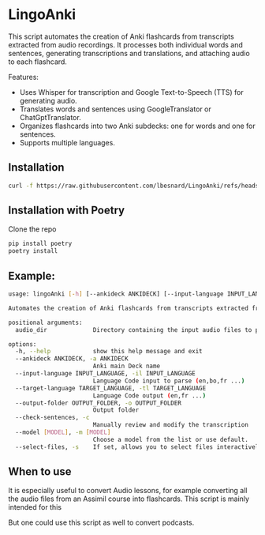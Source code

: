 # LingoAnki

This script automates the creation of Anki flashcards from transcripts extracted from audio recordings. It processes
both individual words and sentences, generating transcriptions and translations, and attaching audio to each flashcard.

Features:
- Uses Whisper for transcription and Google Text-to-Speech (TTS) for generating audio.
- Translates words and sentences using GoogleTranslator or ChatGptTranslator.
- Organizes flashcards into two Anki subdecks: one for words and one for sentences.
- Supports multiple languages.

## Installation

```bash
curl -f https://raw.githubusercontent.com/lbesnard/LingoAnki/refs/heads/main/install.sh | bash
```

## Installation with Poetry
Clone the repo
```bash
pip install poetry
poetry install
```

## Example:
```bash
usage: lingoAnki [-h] [--ankideck ANKIDECK] [--input-language INPUT_LANGUAGE] [--target-language TARGET_LANGUAGE] [--output-folder OUTPUT_FOLDER] [--check-sentences] [--model [MODEL]] [--select-files] audio_dir

Automates the creation of Anki flashcards from transcripts extracted from audio recordings.

positional arguments:
  audio_dir             Directory containing the input audio files to process

options:
  -h, --help            show this help message and exit
  --ankideck ANKIDECK, -a ANKIDECK
                        Anki main Deck name
  --input-language INPUT_LANGUAGE, -il INPUT_LANGUAGE
                        Language Code input to parse (en,bo,fr ...)
  --target-language TARGET_LANGUAGE, -tl TARGET_LANGUAGE
                        Language Code output (en,fr ...)
  --output-folder OUTPUT_FOLDER, -o OUTPUT_FOLDER
                        Output folder
  --check-sentences, -c
                        Manually review and modify the transcription
  --model [MODEL], -m [MODEL]
                        Choose a model from the list or use default.
  --select-files, -s    If set, allows you to select files interactively for processing.
```

## When to use
It is especially useful to convert Audio lessons, for example converting all the
audio files from an Assimil course into flashcards. This script is mainly
intended for this

But one could use this script as well to convert podcasts.
